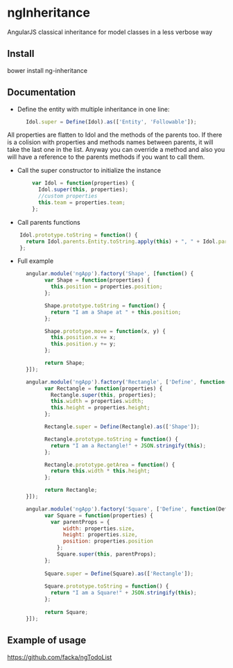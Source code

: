 # ngInheritance
AngularJS classical inheritance for model classes in a less verbose way

## Install

bower install ng-inheritance

## Documentation

- Define the entity with multiple inheritance in one line:
```javascript
      Idol.super = Define(Idol).as(['Entity', 'Followable']);
```
All properties are flatten to Idol and the methods of the parents too. If there is a colision with properties and methods names between parents, it will take the last one in the list. Anyway you can override a method and also you will have a reference to the parents methods if you want to call them.

- Call the super constructor to initialize the instance

```javascript
        var Idol = function(properties) {
          Idol.super(this, properties);
          //custom properties
          this.team = properties.team;
        };
```

- Call parents functions

```javascript
    Idol.prototype.toString = function() {
      return Idol.parents.Entity.toString.apply(this) + ", " + Idol.parents.Followable.toString.apply(this) + ", " + "I am an Idol!";
    };
```

  - Full example

```javascript
      angular.module('ngApp').factory('Shape', [function() {
            var Shape = function(properties) {
              this.position = properties.position;
            };

            Shape.prototype.toString = function() {
              return "I am a Shape at " + this.position;
            };

            Shape.prototype.move = function(x, y) {
              this.position.x += x;
              this.position.y += y;
            };

            return Shape;
      }]);

      angular.module('ngApp').factory('Rectangle', ['Define', function(Define) {
            var Rectangle = function(properties) {
              Rectangle.super(this, properties);
              this.width = properties.width;
              this.height = properties.height;
            };

            Rectangle.super = Define(Rectangle).as(['Shape']);

            Rectangle.prototype.toString = function() {
              return "I am a Rectangle!" + JSON.stringify(this);
            };

            Rectangle.prototype.getArea = function() {
              return this.width * this.height;
            };

            return Rectangle;
      }]);

      angular.module('ngApp').factory('Square', ['Define', function(Define) {
            var Square = function(properties) {
              var parentProps = {
                  width: properties.size,
                  height: properties.size,
                  position: properties.position
                };
                Square.super(this, parentProps);
            };
      
            Square.super = Define(Square).as(['Rectangle']);
      
            Square.prototype.toString = function() {
              return "I am a Square!" + JSON.stringify(this);
            };
      
            return Square;
      }]);

```

## Example of usage 

https://github.com/facka/ngTodoList
